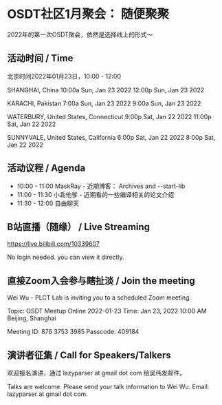 # OSDT社区1月聚会： 随便聚聚

2022年的第一次OSDT聚会，依然是选择线上的形式～

## 活动时间 / Time

北京时间2022年01月23日，10:00 - 12:00

SHANGHAI, China
10:00a	Sun, Jan 23 2022
12:00p	Sun, Jan 23 2022

KARACHI, Pakistan
7:00a	Sun, Jan 23 2022
9:00a	Sun, Jan 23 2022

WATERBURY, United States, Connecticut
9:00p	Sat, Jan 22 2022
11:00p	Sat, Jan 22 2022

SUNNYVALE, United States, California
6:00p	Sat, Jan 22 2022
8:00p	Sat, Jan 22 2022

## 活动议程 / Agenda

- 10:00 - 11:00 MaskRay - 近期博客： Archives and --start-lib
- 11:00 - 11:30 小乖他爹 - 近期看的一些编译相关的论文介绍
- 11:30 - 12:00 自由聊天

## B站直播（随缘） / Live Streaming

https://live.bilibili.com/10339607

No login needed. you can view it directly.

## 直接Zoom入会参与瞎扯淡 / Join the meeting

Wei Wu - PLCT Lab is inviting you to a scheduled Zoom meeting.

Topic: OSDT Meetup Online 2022-01-23
Time: Jan 23, 2022 10:00 AM Beijing, Shanghai

Meeting ID: 876 3753 3985
Passcode: 409184

## 演讲者征集 / Call for Speakers/Talkers

欢迎报名演讲，通过 lazyparser at gmail dot com 给吴伟发邮件。

Talks are welcome. Please send your talk information to Wei Wu. Email: lazyparser at gmail dot com.
